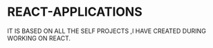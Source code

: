 # REACT-APPLICATIONS
IT IS  BASED ON ALL THE SELF PROJECTS ,I HAVE CREATED DURING WORKING ON REACT.
